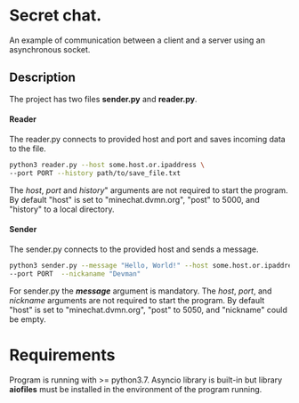 # Secret chat.
An example of communication between a client and a server using an asynchronous socket.

## Description

The project has two files **sender.py** and **reader.py**.

#### Reader
The reader.py connects to provided host and port and saves incoming data to the file.

```bash
python3 reader.py --host some.host.or.ipaddress \
--port PORT --history path/to/save_file.txt
```


The _host_, _port_ and _history_" arguments are not required to start the program. By default "host" is set to "minechat.dvmn.org", "post" to 5000, and "history" to a local directory. 


#### Sender
The sender.py connects to the provided host and sends a message. 

```bash
python3 sender.py --message "Hello, World!" --host some.host.or.ipaddress \
--port PORT  --nickaname "Devman"

```

For sender.py the _**message**_ argument is mandatory.
The _host_, _port_, and _nickname_ arguments are not required to start the program. By default "host" is set to "minechat.dvmn.org", "post" to 5050, and "nickname" could be empty.

# Requirements
Program is running with >= python3.7. Asyncio library is built-in but library **aiofiles** must be installed in the environment of the program running. 


